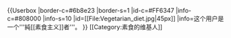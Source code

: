 {{Userbox
|border-c=#6b8e23
|border-s=1
|id-c=#FF6347
|info-c=#808000
|info-s=10
|id=[[File:Vegetarian_diet.jpg|45px]]
|info=这个用户是一个'''純[[素食主义]]者'''。
}}
[[Category:素食的维基人]]